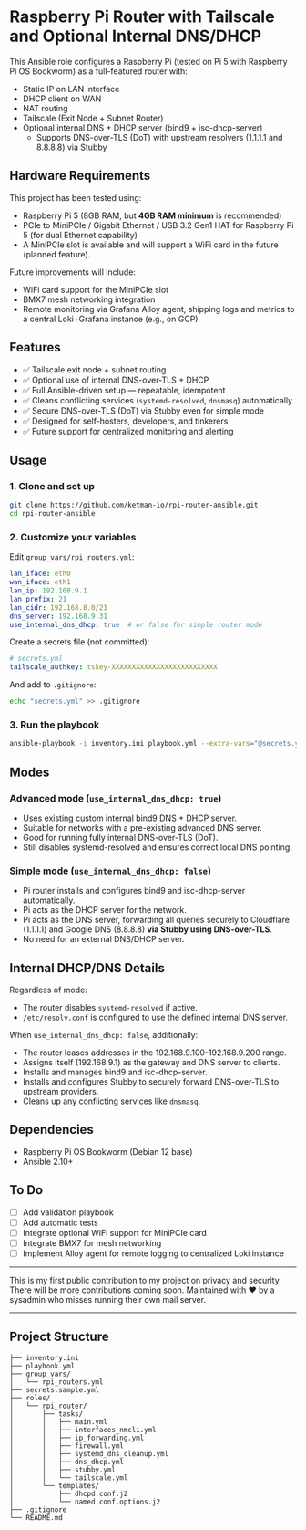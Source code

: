 # Raspberry Pi Router with Tailscale and Optional Internal DNS/DHCP

This Ansible role configures a Raspberry Pi (tested on Pi 5 with Raspberry Pi OS Bookworm) as a full-featured router with:

- Static IP on LAN interface
- DHCP client on WAN
- NAT routing
- Tailscale (Exit Node + Subnet Router)
- Optional internal DNS + DHCP server (bind9 + isc-dhcp-server)
  - Supports DNS-over-TLS (DoT) with upstream resolvers (1.1.1.1 and 8.8.8.8) via Stubby

## Hardware Requirements

This project has been tested using:

- Raspberry Pi 5 (8GB RAM, but **4GB RAM minimum** is recommended)
- PCIe to MiniPCIe / Gigabit Ethernet / USB 3.2 Gen1 HAT for Raspberry Pi 5 (for dual Ethernet capability)
- A MiniPCIe slot is available and will support a WiFi card in the future (planned feature).

Future improvements will include:
- WiFi card support for the MiniPCIe slot
- BMX7 mesh networking integration
- Remote monitoring via Grafana Alloy agent, shipping logs and metrics to a central Loki+Grafana instance (e.g., on GCP)

## Features

- ✅ Tailscale exit node + subnet routing
- ✅ Optional use of internal DNS-over-TLS + DHCP
- ✅ Full Ansible-driven setup — repeatable, idempotent
- ✅ Cleans conflicting services (`systemd-resolved`, `dnsmasq`) automatically
- ✅ Secure DNS-over-TLS (DoT) via Stubby even for simple mode
- ✅ Designed for self-hosters, developers, and tinkerers
- ✅ Future support for centralized monitoring and alerting

## Usage

### 1. Clone and set up
```bash
git clone https://github.com/ketman-io/rpi-router-ansible.git
cd rpi-router-ansible
```

### 2. Customize your variables
Edit `group_vars/rpi_routers.yml`:

```yaml
lan_iface: eth0
wan_iface: eth1
lan_ip: 192.168.9.1
lan_prefix: 21
lan_cidr: 192.168.8.0/21
dns_server: 192.168.9.31
use_internal_dns_dhcp: true  # or false for simple router mode
```

Create a secrets file (not committed):
```yaml
# secrets.yml
tailscale_authkey: tskey-XXXXXXXXXXXXXXXXXXXXXXXXXX
```

And add to `.gitignore`:
```bash
echo "secrets.yml" >> .gitignore
```

### 3. Run the playbook
```bash
ansible-playbook -i inventory.ini playbook.yml --extra-vars="@secrets.yml"
```

## Modes

### Advanced mode (`use_internal_dns_dhcp: true`)
- Uses existing custom internal bind9 DNS + DHCP server.
- Suitable for networks with a pre-existing advanced DNS server.
- Good for running fully internal DNS-over-TLS (DoT).
- Still disables systemd-resolved and ensures correct local DNS pointing.

### Simple mode (`use_internal_dns_dhcp: false`)
- Pi router installs and configures bind9 and isc-dhcp-server automatically.
- Pi acts as the DHCP server for the network.
- Pi acts as the DNS server, forwarding all queries securely to Cloudflare (1.1.1.1) and Google DNS (8.8.8.8) **via Stubby using DNS-over-TLS**.
- No need for an external DNS/DHCP server.

## Internal DHCP/DNS Details

Regardless of mode:
- The router disables `systemd-resolved` if active.
- `/etc/resolv.conf` is configured to use the defined internal DNS server.

When `use_internal_dns_dhcp: false`, additionally:
- The router leases addresses in the 192.168.9.100-192.168.9.200 range.
- Assigns itself (192.168.9.1) as the gateway and DNS server to clients.
- Installs and manages bind9 and isc-dhcp-server.
- Installs and configures Stubby to securely forward DNS-over-TLS to upstream providers.
- Cleans up any conflicting services like `dnsmasq`.

## Dependencies
- Raspberry Pi OS Bookworm (Debian 12 base)
- Ansible 2.10+

## To Do
- [ ] Add validation playbook
- [ ] Add automatic tests
- [ ] Integrate optional WiFi support for MiniPCIe card
- [ ] Integrate BMX7 for mesh networking
- [ ] Implement Alloy agent for remote logging to centralized Loki instance

---

This is my first public contribution to my project on privacy and security. There will be more contributions coming soon.
Maintained with ❤️ by a sysadmin who misses running their own mail server.

---

## Project Structure

```plaintext
├── inventory.ini
├── playbook.yml
├── group_vars/
│   └── rpi_routers.yml
├── secrets.sample.yml
├── roles/
│   └── rpi_router/
│       ├── tasks/
│       │   ├── main.yml
│       │   ├── interfaces_nmcli.yml
│       │   ├── ip_forwarding.yml
│       │   ├── firewall.yml
│       │   ├── systemd_dns_cleanup.yml
│       │   ├── dns_dhcp.yml
│       │   ├── stubby.yml
│       │   └── tailscale.yml
│       └── templates/
│           ├── dhcpd.conf.j2
│           └── named.conf.options.j2
├── .gitignore
└── README.md
```

